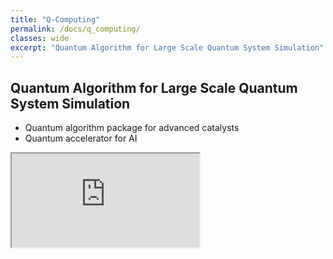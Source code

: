 ```yaml
---
title: "Q-Computing"
permalink: /docs/q_computing/
classes: wide
excerpt: "Quantum Algorithm for Large Scale Quantum System Simulation"
---
```


## Quantum Algorithm for Large Scale Quantum System Simulation
- Quantum algorithm package for advanced catalysts
- Quantum accelerator for AI

<!-- uncomment this to fit vertical height to contents automatically
<script type="text/javascript" src="https://thegltr.com/gltr_api.js"></script>
-->
<iframe src="https://thegltr.com/gltr_api.php?gid=11000359&lc=en&am=i" title="✨ Quantum Computer"></iframe>
<script type="text/javascript">
	let iframe = document.getElementById('myiframe');
    
    iframe.addEventListener('load', function){
    	iframe.style.height = iframe.contentDocument.body.scrollHeight + 'px';
    });
</script>
